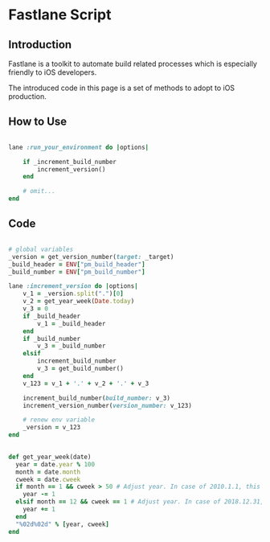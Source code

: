# Fastlane Script

## Introduction

Fastlane is a toolkit to automate build related processes which is especially friendly to iOS developers.

The introduced code in this page is a set of methods to adopt to iOS production.

## How to Use

```ruby

lane :run_your_environment do |options|

    if _increment_build_number
        increment_version()
    end

    # omit...
end
```

## Code

```ruby

# global variables
_version = get_version_number(target: _target)
_build_header = ENV["pm_build_header"]
_build_number = ENV["pm_build_number"]

lane :increment_version do |options|
    v_1 = _version.split(".")[0]
    v_2 = get_year_week(Date.today)
    v_3 = 0
    if _build_header
        v_1 = _build_header
    end
    if _build_number
        v_3 = _build_number
    elsif
        increment_build_number
        v_3 = get_build_number()
    end
    v_123 = v_1 + '.' + v_2 + '.' + v_3

    increment_build_number(build_number: v_3)
    increment_version_number(version_number: v_123)

    # renew env variable
    _version = v_123
end

 
def get_year_week(date)
  year = date.year % 100
  month = date.month
  cweek = date.cweek
  if month == 1 && cweek > 50 # Adjust year. In case of 2010.1.1, this date is last week of 2009.
    year -= 1
  elsif month == 12 && cweek == 1 # Adjust year. In case of 2018.12.31, this date is 1st week of 2019.
    year += 1
  end
  "%02d%02d" % [year, cweek]
end
```
